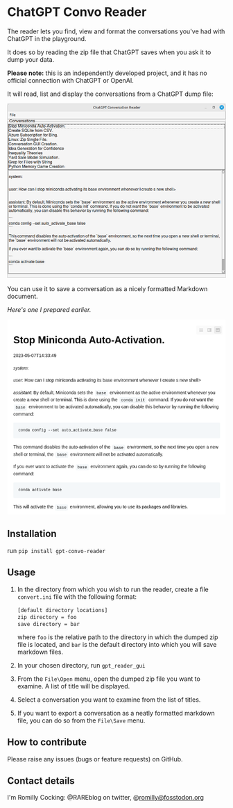 # ChatGPT Convo Reader

The reader lets you find, view and format the conversations you've had with ChatGPT in the playground.

It does so by reading the zip file that ChatGPT saves when you ask it to dump your data.

**Please note:** this is an independently developed project, and it has no official connection with ChatGPT or OpenAI.

It will read, list and display the conversations from a ChatGPT dump file:

![Gui](docs/img/gui.png)

You can use it to save a conversation as a nicely formatted Markdown document.

_Here's one I prepared earlier._

![Markdown](docs/img/markdown.png)

## Installation

run `pip install gpt-convo-reader`

## Usage

1. In the directory from which you wish to run the reader, create a file `convert.ini` file with the following format:

   ```text
   [default directory locations]
   zip directory = foo
   save directory = bar
   ```
   
   where `foo` is the relative path to the directory in which the dumped zip file is located, and `bar`
   is the default directory into which you will save markdown files.
1. In your chosen directory, run `gpt_reader_gui`
2. From the `File\Open` menu, open the dumped zip file you want to examine. A list of title will be displayed.
3. Select a conversation you want to examine from the list of titles.
4. If you want to export a conversation as a neatly formatted markdown file, you can do so from the `File\Save` menu.

## How to contribute

Please raise any issues (bugs or feature requests) on GitHub.

## Contact details

I'm Romilly Cocking: @RAREblog on twitter, @romilly@fosstodon.org






